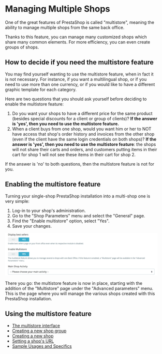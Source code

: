# Managing Multiple Shops

One of the great features of PrestaShop is called "multistore", meaning the ability to manage multiple shops from the same back office.

Thanks to this feature, you can manage many customized shops which share many common elements. For more efficiency, you can even create groups of shops.

## How to decide if you need the multistore feature <a id="ManagingMultipleShops-Howtodecideifyouneedthemultistorefeature"></a>

You may find yourself wanting to use the multistore feature, when in fact it is not necessary. For instance, if you want a multilingual shop, or if you need to use more than one currency, or if you would like to have a different graphic template for each category.

Here are two questions that you should ask yourself before deciding to enable the multistore feature:

1. Do you want your shops to have a different price for the same product \(besides special discounts for a client or group of clients\)? **If the answer is 'yes', then you need to use the multistore feature.**
2. When a client buys from one shop, would you want him or her to NOT have access that shop's order history and invoices from the other shop \(even if the client have the same login credentials on both shops\)? **If the answer is 'yes', then you need to use the multistore feature**: the shops will not share their carts and orders, and customers putting items in their cart for shop 1 will not see these items in their cart for shop 2.

If the answer is 'no' to both questions, then the multistore feature is not for you.

## Enabling the multistore feature <a id="ManagingMultipleShops-Enablingthemultistorefeature"></a>

Turning your single-shop PrestaShop installation into a multi-shop one is very simple:

1. Log-in to your shop's administration.
2. Go to the "Shop Parameters" menu and select the "General" page.
3. Find the "Enable multistore" option, select "Yes".
4. Save your changes.

![](../../.gitbook/assets/57081976.png)

There you go: the multistore feature is now in place, starting with the addition of the "Multistore" page under the "Advanced parameters" menu. This is the page where you will manage the various shops created with this PrestaShop installation.

## Using the multistore feature <a id="ManagingMultipleShops-Usingthemultistorefeature"></a>

* [The multistore interface](multistore-interface.md)
* [Creating a new shop group](creating-new-shop-group.md)
* [Creating a new shop](creating-new-shop.md)
* [Setting a shop's URL](setting-shop-url.md)
* [Sample Usages and Specifics](sample-usages-and-specifics.md)

